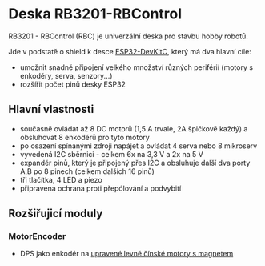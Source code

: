 #  Deska RB3201-RBControl

RB3201 - RBControl (RBC) je univerzální deska pro stavbu hobby robotů. 

Jde v podstatě o shield k desce [ESP32-DevKitC](https://www.espressif.com/en/products/hardware/esp32-devkitc/overview), který má dva hlavní cíle: 

- umožnit snadné připojení velkého množství různých periférií (motory s enkodéry, serva, senzory...)
- rozšířit počet pinů desky ESP32 

## Hlavní vlastnosti

- současně ovládat až 8 DC motorů (1,5 A trvale, 2A špičkově každý) a obsluhovat 8 enkodérů pro tyto motory
- po osazení spínanými zdroji napájet a ovládat 4 serva nebo 8 mikroserv
- vyvedená I2C sběrnici - celkem 6x na 3,3 V a 2x na 5 V
- expandér pinů, který je připojený přes I2C a obsluhuje další dva porty A,B po 8 pinech (celkem dalších 16 pinů) 
- tři tlačítka, 4 LED a piezo
- připravena ochrana proti přepólování a podvybití 

## Rozšiřujicí moduly

### MotorEncoder 

- DPS jako enkodér na [upravené levné čínské motory s magnetem](https://mickoflus.cz/guide.html#motor-magnet)

